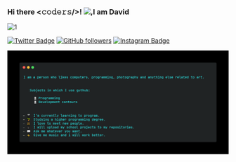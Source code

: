 ### Hi there <𝚌𝚘𝚍𝚎𝚛𝚜/>! <img src="https://github.com/TheDudeThatCode/TheDudeThatCode/blob/master/Assets/Hi.gif" width="29px">,I am David
![1](https://github.com/davidbrodrigues/davidbrodrigues/blob/main/assets/name.gif)

<div align="centre">

[![Twitter Badge](http://img.shields.io/badge/-@dave_19-1ca0f1?style=social&logo=twitter&logoColor=blue&link=https://twitter.com/davebr_19)](https://twitter.com/twitter.com/davebr_19) 
[![GitHub followers](https://img.shields.io/github/followers/davidbrodrigues?label=Follow&style=social)](https://github.com/davidbrodrigues)
[![Instagram Badge](https://img.shields.io/badge/-@dave_19-blue?style=social&logo=Instagram&link=https://www.instagram.com/dave_19/)](https://www.instagram.com/dave_19/) 

 </div>

![carbon](https://github.com/davidbrodrigues/davidbrodrigues/blob/main/assets/code.png)

